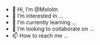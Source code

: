- 👋 Hi, I’m @Mololm
- 👀 I’m interested in ...
- 🌱 I’m currently learning ...
- 💞️ I’m looking to collaborate on ...
- 📫 How to reach me ...

<!---
Mololm/Mololm is a ✨ special ✨ repository because its `README.md` (this file) appears on your GitHub profile.
You can click the Preview link to take a look at your changes.
--->
